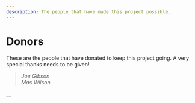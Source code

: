 ```yaml
---
description: The people that have made this project possible.
---
```


# Donors

These are the people that have donated to keep this project going. A very special thanks needs to be given!

> _Joe Gibson  
> Mas Wilson_

\_\_

